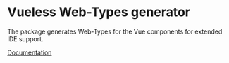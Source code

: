 # Vueless Web-Types generator

The package generates Web-Types for the Vue components for extended IDE support.

[Documentation](https://docs.vueless.com/advanced/web-types-generation)
